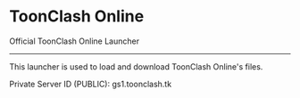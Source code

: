 # ToonClash Online
Official ToonClash Online Launcher
***
This launcher is used to load and download ToonClash Online's files.

Private Server ID (PUBLIC):
gs1.toonclash.tk

